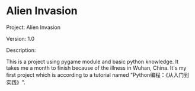 # Alien Invasion

Project: Alien Invasion


Version: 1.0


Description: 

This is a project using pygame module and basic python knowledge.
It takes me a month to finish because of the illness in Wuhan, China.
It's my first project which is according to a tutorial named "Python编程：《从入门到实践》".
